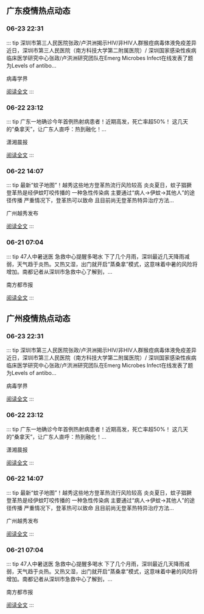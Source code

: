 
## 广东疫情热点动态

  
### 06-23 22:31
::: tip 深圳市第三人民医院张政/卢洪洲揭示HIV/非HIV人群猴痘病毒体液免疫差异
近日，深圳市第三人民医院（南方科技大学第二附属医院）/ 深圳国家感染性疾病临床医学研究中心张政/卢洪洲研究团队在Emerg Microbes Infect在线发表了题为Levels of antibo...

病毒学界

[阅读全文](https://view.inews.qq.com/a/20240623A06VEX00?uid=8QIf3n5c5YwYuDrY7gI=&chlid=news_news_top&suid=8QIf3n5c5YwYuDrY7gI=)
:::

### 06-22 23:12
::: tip 广东一地确诊今年首例热射病患者！近期高发，死亡率超50%！
这几天的“桑拿天”，让广东人直呼：热到融化！...

潇湘晨报

[阅读全文](https://view.inews.qq.com/a/20240622A07PZW00?uid=8QIf3n5c5YwYuDrY7gI=&chlid=_qqnews_custom_search_pictext&suid=8QIf3n5c5YwYuDrY7gI=)
:::

### 06-22 14:07
::: tip 最新“蚊子地图”！越秀这些地方登革热流行风险较高
炎炎夏日，蚊子猖獗
登革热是经伊蚊叮咬传播的
一种急性传染病
主要通过“病人→伊蚊→其他人”的途径传播
严重情况下，登革热可以致命
且目前尚无登革热特异治疗方法...

广州越秀发布

[阅读全文](https://view.inews.qq.com/a/20240622A04CUW00?uid=8QIf3n5c5YwYuDrY7gI=&chlid=_qqnews_custom_search_pictext&suid=8QIf3n5c5YwYuDrY7gI=)
:::

### 06-21 07:04
::: tip 47人中暑送医 急救中心提醒多喝水
下了几个月雨，深圳最近几天降雨减弱，天气趋于炎热。又热又湿，出门就开启“蒸桑拿”模式，这意味着中暑的风险将增加。南都记者从深圳市急救中心了解到，...

南方都市报

[阅读全文](https://view.inews.qq.com/a/20240621A00SEN00?uid=101705948131&chlid=_qqnews_custom_search_pictext)
:::


## 广州疫情热点动态

  
### 06-23 22:31
::: tip 深圳市第三人民医院张政/卢洪洲揭示HIV/非HIV人群猴痘病毒体液免疫差异
近日，深圳市第三人民医院（南方科技大学第二附属医院）/ 深圳国家感染性疾病临床医学研究中心张政/卢洪洲研究团队在Emerg Microbes Infect在线发表了题为Levels of antibo...

病毒学界

[阅读全文](https://view.inews.qq.com/a/20240623A06VEX00?uid=8QIf3n5c5YwYuDrY7gI=&chlid=news_news_top&suid=8QIf3n5c5YwYuDrY7gI=)
:::

### 06-22 23:12
::: tip 广东一地确诊今年首例热射病患者！近期高发，死亡率超50%！
这几天的“桑拿天”，让广东人直呼：热到融化！...

潇湘晨报

[阅读全文](https://view.inews.qq.com/a/20240622A07PZW00?uid=8QIf3n5c5YwYuDrY7gI=&chlid=_qqnews_custom_search_pictext&suid=8QIf3n5c5YwYuDrY7gI=)
:::

### 06-22 14:07
::: tip 最新“蚊子地图”！越秀这些地方登革热流行风险较高
炎炎夏日，蚊子猖獗
登革热是经伊蚊叮咬传播的
一种急性传染病
主要通过“病人→伊蚊→其他人”的途径传播
严重情况下，登革热可以致命
且目前尚无登革热特异治疗方法...

广州越秀发布

[阅读全文](https://view.inews.qq.com/a/20240622A04CUW00?uid=8QIf3n5c5YwYuDrY7gI=&chlid=_qqnews_custom_search_pictext&suid=8QIf3n5c5YwYuDrY7gI=)
:::

### 06-21 07:04
::: tip 47人中暑送医 急救中心提醒多喝水
下了几个月雨，深圳最近几天降雨减弱，天气趋于炎热。又热又湿，出门就开启“蒸桑拿”模式，这意味着中暑的风险将增加。南都记者从深圳市急救中心了解到，...

南方都市报

[阅读全文](https://view.inews.qq.com/a/20240621A00SEN00?uid=101705948131&chlid=_qqnews_custom_search_pictext)
:::


